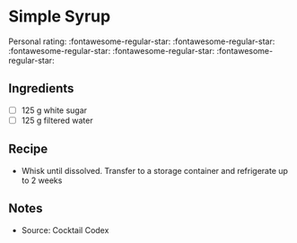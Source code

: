 <!-- Do not modify sections with "AUTO-*". They are updated by make.py -->

# Simple Syrup

<!-- rating=0; (User can specify rating on scale of 1-5) -->
<!-- AUTO-UserRating -->
Personal rating: :fontawesome-regular-star: :fontawesome-regular-star: :fontawesome-regular-star: :fontawesome-regular-star: :fontawesome-regular-star:
<!-- /AUTO-UserRating -->

<!-- TODO: Capture image for Simple Syrup -->

## Ingredients

* [ ] 125 g white sugar
* [ ] 125 g filtered water

## Recipe

* Whisk until dissolved. Transfer to a storage container and refrigerate up to 2 weeks

## Notes

* Source: Cocktail Codex
